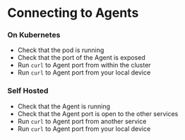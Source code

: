 # Connecting to Agents

### On Kubernetes

* Check that the pod is running
* Check that the port of the Agent is exposed
* Run `curl` to Agent port from within the cluster
* Run `curl` to Agent port from your local device

### Self Hosted

* Check that the Agent is running
* Check that the Agent port is open to the other services
* Run `curl` to Agent port from another service
* Run `curl` to Agent port from your local device
